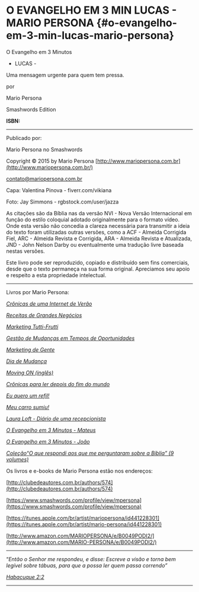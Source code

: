 # O EVANGELHO EM 3 MIN LUCAS - MARIO PERSONA {#o-evangelho-em-3-min-lucas-mario-persona}

O Evangelho em 3 Minutos

- LUCAS -

Uma mensagem urgente para quem tem pressa.

por

Mario Persona

Smashwords Edition

**ISBN:**

*****

Publicado por:

Mario Persona no Smashwords

Copyright © 2015 by Mario Persona [http://www.mariopersona.com.br](http://www.mariopersona.com.br/)

contato@mariopersona.com.br

Capa: Valentina Pinova - fiverr.com/vikiana

Foto: Jay Simmons - rgbstock.com/user/jazza

As citações são da Bíblia nas da versão NVI - Nova Versão Internacional em função do estilo coloquial adotado originalmente para o formato vídeo. Onde esta versão não concedia a clareza necessária para transmitir a ideia do texto foram utilizadas outras versões, como a ACF - Almeida Corrigida Fiel, ARC - Almeida Revista e Corrigida, ARA - Almeida Revista e Atualizada, JND - John Nelson Darby ou eventualmente uma tradução livre baseada nestas versões.

Este livro pode ser reproduzido, copiado e distribuído sem fins comerciais, desde que o texto permaneça na sua forma original. Apreciamos seu apoio e respeito a esta propriedade intelectual.

*****

Livros por Mario Persona:

[_Crônicas de uma Internet de Verão_](http://clubedeautores.com.br/book/5494--Cronicas_de_uma_Internet_de_verao)

[_Receitas de Grandes Negócios_](http://clubedeautores.com.br/book/4558--Receitas_de_Grandes_Negocios)

[_Marketing Tutti-Frutti_](http://clubedeautores.com.br/book/1544--Marketing_Tutti_Frutti)

[_Gestão de Mudanças em Tempos de Oportunidades_](http://clubedeautores.com.br/book/2336--GESTAO_DE_MUDANCAS)

[_Marketing de Gente_](http://clubedeautores.com.br/book/1630--Marketing_de_Gente)

[_Dia de Mudança_](http://clubedeautores.com.br/book/148043--Dia_de_Mudanca)

[_Moving ON (inglês)_](http://books.google.com.br/books/about/Moving_On.html?id=TFK7f5an17cC&redir_esc=y)

[_Crônicas para ler depois do fim do mundo_](http://clubedeautores.com.br/book/148063--Cronicas_para_ler_depois_do_fim_do_mundo)

[_Eu quero um refil!_](http://clubedeautores.com.br/book/149456--Eu_quero_um_refil)

[_Meu carro sumiu!_](http://clubedeautores.com.br/book/151510--Meu_carro_sumiu)

[_Laura Loft - Diário de uma recepcionista_](http://clubedeautores.com.br/book/162754--Laura_Loft__Diario_de_uma_recepcionista)

[_O Evangelho em 3 Minutos - Mateus_](https://clubedeautores.com.br/book/149789--O_Evangelho_em_3_Minutos__MATEUS)

[_O Evangelho em 3 Minutos - João_](http://clubedeautores.com.br/book/150594--O_Evangelho_em_3_Minutos__JOAO)

[_Coleção_](http://clubedeautores.com.br/authors/574)[](http://clubedeautores.com.br/authors/574)[“](http://clubedeautores.com.br/authors/574)[_O que respondi aos que me perguntaram sobre a Bíblia” (9 volumes)_](http://clubedeautores.com.br/authors/574)

Os livros e e-books de Mario Persona estão nos endereços:

[http://clubedeautores.com.br/authors/574](http://clubedeautores.com.br/authors/574)

[https://www.smashwords.com/profile/view/mpersona](https://www.smashwords.com/profile/view/mpersona)

[https://itunes.apple.com/br/artist/mariopersona/id441228301](https://itunes.apple.com/br/artist/mario-persona/id441228301)

[http://www.amazon.com/MARIOPERSONA/e/B0049PODI2/](http://www.amazon.com/MARIO-PERSONA/e/B0049PODI2/)

*****

“_Então o Senhor me respondeu, e disse: Escreve a visão e torna bem legível sobre tábuas, para que a possa ler quem passa correndo”_

[_Habacuque 2:2_](http://bibliaonline.com.br/acf/hc/2/2)

*****